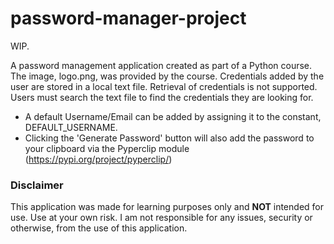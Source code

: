# password-manager-project

WIP.

A password management application created as part of a Python
course. The image, logo.png, was provided by the course. Credentials
added by the user are stored in a local text file. Retrieval of 
credentials is not supported. Users must search the text file
to find the credentials they are looking for.

- A default Username/Email can be added by assigning it to the 
constant, DEFAULT_USERNAME.
- Clicking the 'Generate Password' button will also add the
password to your clipboard via the Pyperclip module 
(https://pypi.org/project/pyperclip/)


### Disclaimer
This application was made for learning purposes only and **NOT** 
intended for use. Use at your own risk. I am not responsible for
any issues, security or otherwise, from the use of this 
application.